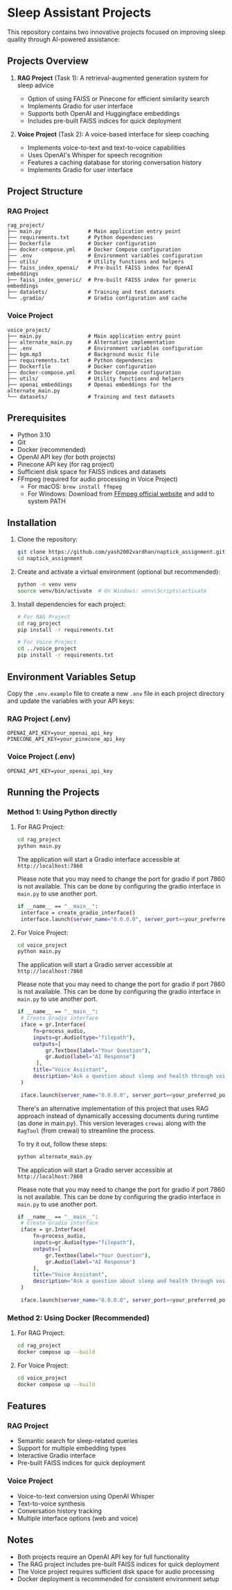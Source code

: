 # Sleep Assistant Projects

This repository contains two innovative projects focused on improving sleep quality through AI-powered assistance:

## Projects Overview

1. **RAG Project** (Task 1): A retrieval-augmented generation system for sleep advice
   - Option of using FAISS or Pinecone for efficient similarity search
   - Implements Gradio for user interface
   - Supports both OpenAI and Huggingface embeddings
   - Includes pre-built FAISS indices for quick deployment

2. **Voice Project** (Task 2): A voice-based interface for sleep coaching
   - Implements voice-to-text and text-to-voice capabilities
   - Uses OpenAI's Whisper for speech recognition
   - Features a caching database for storing conversation history
   - Implements Gradio for user interface

## Project Structure

### RAG Project
```
rag_project/
├── main.py               # Main application entry point
├── requirements.txt      # Python dependencies
├── Dockerfile            # Docker configuration
├── docker-compose.yml    # Docker Compose configuration
├── .env                  # Environment variables configuration
├── utils/                # Utility functions and helpers
├── faiss_index_openai/   # Pre-built FAISS index for OpenAI embeddings
├── faiss_index_generic/  # Pre-built FAISS index for generic embeddings
├── datasets/             # Training and test datasets
└── .gradio/              # Gradio configuration and cache
```

### Voice Project
```
voice_project/
├── main.py               # Main application entry point
├── alternate_main.py     # Alternative implementation
├── .env                  # Environment variables configuration
├── bgm.mp3               # Background music file
├── requirements.txt      # Python dependencies
├── Dockerfile            # Docker configuration
├── docker-compose.yml    # Docker Compose configuration
├── utils/                # Utility functions and helpers
├── openai_embeddings     # Openai embeddings for the alternate_main.py
└── datasets/             # Training and test datasets
```

## Prerequisites

- Python 3.10
- Git
- Docker (recommended)
- OpenAI API key (for both projects)
- Pinecone API key (for rag project)
- Sufficient disk space for FAISS indices and datasets
- FFmpeg (required for audio processing in Voice Project)
  - For macOS: `brew install ffmpeg`
  - For Windows: Download from [FFmpeg official website](https://ffmpeg.org/download.html) and add to system PATH

## Installation

1. Clone the repository:
   ```bash
   git clone https://github.com/yash2002vardhan/naptick_assignment.git
   cd naptick_assignment
   ```

2. Create and activate a virtual environment (optional but recommended):
   ```bash
   python -m venv venv
   source venv/bin/activate  # On Windows: venv\Scripts\activate
   ```

3. Install dependencies for each project:
   ```bash
   # For RAG Project
   cd rag_project
   pip install -r requirements.txt

   # For Voice Project
   cd ../voice_project
   pip install -r requirements.txt
   ```

## Environment Variables Setup

Copy the `.env.example` file to create a new `.env` file in each project directory and update the variables with your API keys:

### RAG Project (.env)
```
OPENAI_API_KEY=your_openai_api_key
PINECONE_API_KEY=your_pinecone_api_key
```

### Voice Project (.env)
```
OPENAI_API_KEY=your_openai_api_key
```

## Running the Projects

### Method 1: Using Python directly

1. For RAG Project:
   ```bash
   cd rag_project
   python main.py
   ```
   The application will start a Gradio interface accessible at `http://localhost:7860`

   Please note  that you may need to change the port for gradio if port 7860 is not available. This can be done by configuring the gradio interface in `main.py` to use another port.
   ``` bash
   if __name__ == "__main__":
    interface = create_gradio_interface()
    interface.launch(server_name="0.0.0.0", server_port=<your_preferred_port>)
   ```

2. For Voice Project:
   ```bash
   cd voice_project
   python main.py
   ```
   The application will start a Gradio server accessible at `http://localhost:7860`

   Please note  that you may need to change the port for gradio if port 7860 is not available. This can be done by configuring the gradio interface in `main.py` to use another port.
   ``` bash
   if __name__ == "__main__":
    # Create Gradio interface
    iface = gr.Interface(
        fn=process_audio,
        inputs=gr.Audio(type="filepath"),
        outputs=[
            gr.Textbox(label="Your Question"),
            gr.Audio(label="AI Response")
         ],
        title="Voice Assistant",
        description="Ask a question about sleep and health through voice"
    )

    iface.launch(server_name="0.0.0.0", server_port=<your_preferred_port>)
   ```
   There's an alternative implementation of this project that uses RAG approach instead of dynamically accessing documents during runtime (as done in main.py). This version leverages `crewai` along with the `RagTool` (from crewai) to streamline the process.

   To try it out, follow these steps:

   ```bash
   python alternate_main.py
   ```
   The application will start a Gradio server accessible at `http://localhost:7860`

   Please note  that you may need to change the port for gradio if port 7860 is not available. This can be done by configuring the gradio interface in `main.py` to use another port.
   ``` bash
   if __name__ == "__main__":
    # Create Gradio interface
    iface = gr.Interface(
        fn=process_audio,
        inputs=gr.Audio(type="filepath"),
        outputs=[
            gr.Textbox(label="Your Question"),
            gr.Audio(label="AI Response")
        ],
        title="Voice Assistant",
        description="Ask a question about sleep and health through voice"
    )

    iface.launch(server_name="0.0.0.0", server_port=<your_preferred_port>)
   ```



### Method 2: Using Docker (Recommended)

1. For RAG Project:
   ```bash
   cd rag_project
   docker compose up --build
   ```

2. For Voice Project:
   ```bash
   cd voice_project
   docker compose up --build
   ```

## Features

### RAG Project
- Semantic search for sleep-related queries
- Support for multiple embedding types
- Interactive Gradio interface
- Pre-built FAISS indices for quick deployment

### Voice Project
- Voice-to-text conversion using OpenAI Whisper
- Text-to-voice synthesis
- Conversation history tracking
- Multiple interface options (web and voice)

## Notes
- Both projects require an OpenAI API key for full functionality
- The RAG project includes pre-built FAISS indices for quick deployment
- The Voice project requires sufficient disk space for audio processing
- Docker deployment is recommended for consistent environment setup
